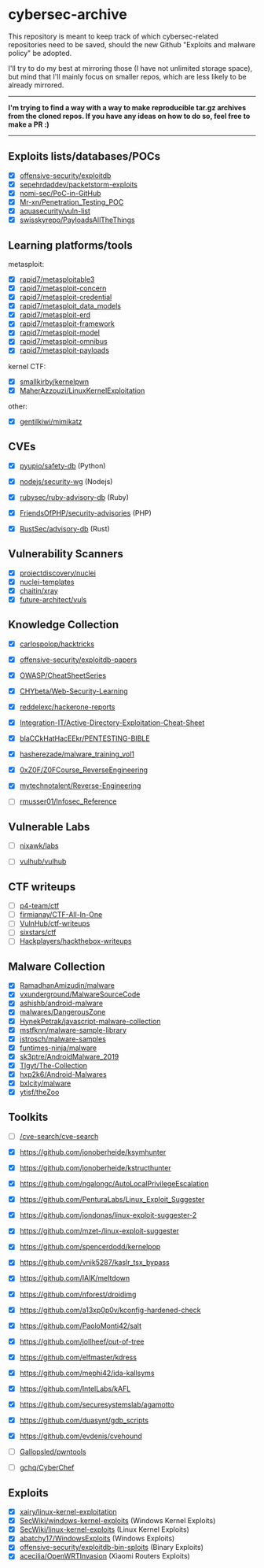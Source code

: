# cybersec-archive

This repository is meant to keep track of which cybersec-related repositories
need to be saved, should the new Github "Exploits and malware policy" be adopted.

I'll try to do my best at mirroring those (I have not unlimited storage space),
but mind that I'll mainly focus on smaller repos, which are less likely to be
already mirrored.

---

**I'm trying to find a way with a way to make reproducible tar.gz archives from the
cloned repos. If you have any ideas on how to do so, feel free to make a PR :)**

---

## Exploits lists/databases/POCs

* [x] [offensive-security/exploitdb](https://github.com/offensive-security/exploitdb)
* [x] [sepehrdaddev/packetstorm-exploits](https://github.com/sepehrdaddev/packetstorm-exploits)
* [x] [nomi-sec/PoC-in-GitHub](https://github.com/nomi-sec/PoC-in-GitHub)
* [x] [Mr-xn/Penetration_Testing_POC](https://github.com/Mr-xn/Penetration_Testing_POC)
* [x] [aquasecurity/vuln-list](https://github.com/aquasecurity/vuln-list)
* [x] [swisskyrepo/PayloadsAllTheThings](https://github.com/swisskyrepo/PayloadsAllTheThings)

## Learning platforms/tools

metasploit:
* [x] [rapid7/metasploitable3](https://github.com/rapid7/metasploitable3)
* [x] [rapid7/metasploit-concern](https://github.com/rapid7/metasploit-concern)
* [x] [rapid7/metasploit-credential](https://github.com/rapid7/metasploit-credential)
* [x] [rapid7/metasploit_data_models](https://github.com/rapid7/metasploit_data_models)
* [x] [rapid7/metasploit-erd](https://github.com/rapid7/metasploit-erd)
* [x] [rapid7/metasploit-framework](https://github.com/rapid7/metasploit-framework)
* [x] [rapid7/metasploit-model](https://github.com/rapid7/metasploit-model)
* [x] [rapid7/metasploit-omnibus](https://github.com/rapid7/metasploit-omnibus)
* [x] [rapid7/metasploit-payloads](https://github.com/rapid7/metasploit-payloads)

kernel CTF:
* [x] [smallkirby/kernelpwn](https://github.com/smallkirby/kernelpwn)
* [x] [MaherAzzouzi/LinuxKernelExploitation](https://github.com/MaherAzzouzi/LinuxKernelExploitation)

other:
* [x] [gentilkiwi/mimikatz](https://github.com/gentilkiwi/mimikatz)


## CVEs

* [x] [pyupio/safety-db](https://github.com/pyupio/safety-db) (Python)
* [x] [nodejs/security-wg](https://github.com/nodejs/security-wg) (Nodejs)
* [x] [rubysec/ruby-advisory-db](https://github.com/rubysec/ruby-advisory-db) (Ruby)
* [x] [FriendsOfPHP/security-advisories](https://github.com/FriendsOfPHP/security-advisories) (PHP)
* [x] [RustSec/advisory-db](https://github.com/RustSec/advisory-db) (Rust)


## Vulnerability Scanners

* [x] [projectdiscovery/nuclei](https://github.com/projectdiscovery/nuclei)
* [x] [nuclei-templates](https://github.com/projectdiscovery/nuclei-templates)
* [x] [chaitin/xray](https://github.com/chaitin/xray)
* [x] [future-architect/vuls](https://github.com/future-architect/vuls)

## Knowledge Collection

* [x] [carlospolop/hacktricks](https://github.com/carlospolop/hacktricks)
* [x] [offensive-security/exploitdb-papers](https://github.com/offensive-security/exploitdb-papers)
* [x] [OWASP/CheatSheetSeries](https://github.com/OWASP/CheatSheetSeries)
* [x] [CHYbeta/Web-Security-Learning](https://github.com/CHYbeta/Web-Security-Learning)
* [x] [reddelexc/hackerone-reports](https://github.com/reddelexc/hackerone-reports)
* [x] [Integration-IT/Active-Directory-Exploitation-Cheat-Sheet](https://github.com/Integration-IT/Active-Directory-Exploitation-Cheat-Sheet)
* [x] [blaCCkHatHacEEkr/PENTESTING-BIBLE](https://github.com/blaCCkHatHacEEkr/PENTESTING-BIBLE)
* [x] [hasherezade/malware_training_vol1](https://github.com/hasherezade/malware_training_vol1)
* [x] [0xZ0F/Z0FCourse_ReverseEngineering](https://github.com/0xZ0F/Z0FCourse_ReverseEngineering)
* [x] [mytechnotalent/Reverse-Engineering](https://github.com/mytechnotalent/Reverse-Engineering)
* [ ] [rmusser01/Infosec_Reference](https://github.com/rmusser01/Infosec_Reference)


## Vulnerable Labs

* [ ] [nixawk/labs](https://github.com/nixawk/labs)
* [ ] [vulhub/vulhub](https://github.com/vulhub/vulhub)


## CTF writeups

* [ ] [p4-team/ctf](https://github.com/p4-team/ctf)
* [ ] [firmianay/CTF-All-In-One](https://github.com/firmianay/CTF-All-In-One)
* [ ] [VulnHub/ctf-writeups](https://github.com/VulnHub/ctf-writeups)
* [ ] [sixstars/ctf](https://github.com/sixstars/ctf)
* [ ] [Hackplayers/hackthebox-writeups](https://github.com/Hackplayers/hackthebox-writeups)

## Malware Collection

* [x] [RamadhanAmizudin/malware](https://github.com/RamadhanAmizudin/malware)
* [x] [vxunderground/MalwareSourceCode](https://github.com/vxunderground/MalwareSourceCode)
* [x] [ashishb/android-malware](https://github.com/ashishb/android-malware)
* [x] [malwares/DangerousZone](https://github.com/malwares/DangerousZone)
* [x] [HynekPetrak/javascript-malware-collection](https://github.com/HynekPetrak/javascript-malware-collection)
* [x] [mstfknn/malware-sample-library](https://github.com/mstfknn/malware-sample-library)
* [x] [jstrosch/malware-samples](https://github.com/jstrosch/malware-samples)
* [x] [funtimes-ninja/malware](https://github.com/funtimes-ninja/malware)
* [x] [sk3ptre/AndroidMalware_2019](https://github.com/sk3ptre/AndroidMalware_2019)
* [x] [Tlgyt/The-Collection](https://github.com/Tlgyt/The-Collection)
* [x] [hxp2k6/Android-Malwares](https://github.com/hxp2k6/Android-Malwares)
* [x] [bxlcity/malware](https://github.com/bxlcity/malware)
* [x] [ytisf/theZoo](https://github.com/ytisf/theZoo)

## Toolkits

* [ ] [/cve-search/cve-search](https://github.com/cve-search/cve-search)
* [x] https://github.com/jonoberheide/ksymhunter
* [x] https://github.com/jonoberheide/kstructhunter
* [x] https://github.com/ngalongc/AutoLocalPrivilegeEscalation
* [x] https://github.com/PenturaLabs/Linux_Exploit_Suggester
* [x] https://github.com/jondonas/linux-exploit-suggester-2
* [x] https://github.com/mzet-/linux-exploit-suggester
* [x] https://github.com/spencerdodd/kernelpop
* [x] https://github.com/vnik5287/kaslr_tsx_bypass
* [x] https://github.com/IAIK/meltdown
* [x] https://github.com/nforest/droidimg
* [x] https://github.com/a13xp0p0v/kconfig-hardened-check
* [x] https://github.com/PaoloMonti42/salt
* [x] https://github.com/jollheef/out-of-tree
* [x] https://github.com/elfmaster/kdress
* [x] https://github.com/mephi42/ida-kallsyms
* [x] https://github.com/IntelLabs/kAFL
* [x] https://github.com/securesystemslab/agamotto
* [x] https://github.com/duasynt/gdb_scripts
* [x] https://github.com/evdenis/cvehound
* [ ] [Gallopsled/pwntools](https://github.com/Gallopsled/pwntools)
* [ ] [gchq/CyberChef](https://github.com/gchq/CyberChef)


## Exploits

* [x] [xairy/linux-kernel-exploitation](https://github.com/xairy/linux-kernel-exploitation)
* [x] [SecWiki/windows-kernel-exploits](https://github.com/SecWiki/windows-kernel-exploits) (Windows Kernel Exploits)
* [x] [SecWiki/linux-kernel-exploits](https://github.com/SecWiki/linux-kernel-exploits) (Linux Kernel Exploits)
* [x] [abatchy17/WindowsExploits](https://github.com/abatchy17/WindowsExploits) (Windows Exploits)
* [x] [offensive-security/exploitdb-bin-sploits](https://github.com/offensive-security/exploitdb-bin-sploits) (Binary Exploits)
* [x] [acecilia/OpenWRTInvasion](https://github.com/acecilia/OpenWRTInvasion) (Xiaomi Routers Exploits)
